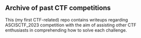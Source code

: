 ## Archive of past CTF competitions
This (my first CTF-related) repo contains writeups regarding ASCISCTF_2023 competition with the aim of assisting other CTF enthusiasts in comprehending how to solve each challenge.

